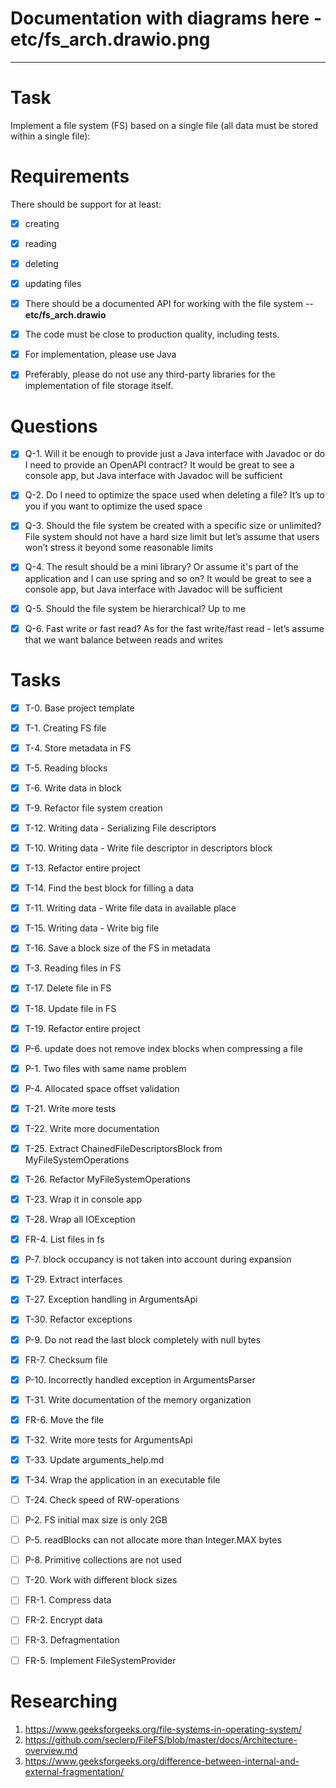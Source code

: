 # Documentation with diagrams here - etc/fs_arch.drawio.png
---

# Task

Implement a file system (FS) based on a single file (all data must be stored within a single file):

# Requirements

There should be support for at least:

* [x] creating
* [x] reading
* [x] deleting
* [x] updating files

* [x] There should be a documented API for working with the file system -- **etc/fs_arch.drawio**
* [x] The code must be close to production quality, including tests.

* [x] For implementation, please use Java
* [x] Preferably, please do not use any third-party libraries for the implementation of file storage itself.

# Questions

* [x] Q-1. Will it be enough to provide just a Java interface with Javadoc or do I need to provide an OpenAPI contract?
  It would be great to see a console app, but Java interface with Javadoc will be sufficient

* [x] Q-2. Do I need to optimize the space used when deleting a file?
  It’s up to you if you want to optimize the used space

* [x] Q-3. Should the file system be created with a specific size or unlimited?
  File system should not have a hard size limit but let’s assume that users won’t stress it beyond some reasonable
  limits

* [x] Q-4. The result should be a mini library? Or assume it's part of the application and I can use spring and so on?
  It would be great to see a console app, but Java interface with Javadoc will be sufficient

* [x] Q-5. Should the file system be hierarchical?
  Up to me

* [x] Q-6. Fast write or fast read?
  As for the fast write/fast read - let’s assume that we want balance between reads and writes

# Tasks

* [x] T-0. Base project template
* [x] T-1. Creating FS file
* [x] T-4. Store metadata in FS
* [x] T-5. Reading blocks
* [x] T-6. Write data in block
* [x] T-9. Refactor file system creation
* [x] T-12. Writing data - Serializing File descriptors
* [x] T-10. Writing data - Write file descriptor in descriptors block
* [x] T-13. Refactor entire project
* [x] T-14. Find the best block for filling a data
* [x] T-11. Writing data - Write file data in available place
* [x] T-15. Writing data - Write big file
* [x] T-16. Save a block size of the FS in metadata
* [x] T-3. Reading files in FS
* [x] T-17. Delete file in FS
* [x] T-18. Update file in FS
* [x] T-19. Refactor entire project
* [x] P-6. update does not remove index blocks when compressing a file
* [x] P-1. Two files with same name problem
* [x] P-4. Allocated space offset validation
* [x] T-21. Write more tests
* [x] T-22. Write more documentation
* [x] T-25. Extract ChainedFileDescriptorsBlock from MyFileSystemOperations
* [x] T-26. Refactor MyFileSystemOperations
* [x] T-23. Wrap it in console app
* [x] T-28. Wrap all IOException
* [x] FR-4. List files in fs
* [x] P-7. block occupancy is not taken into account during expansion
* [x] T-29. Extract interfaces
* [x] T-27. Exception handling in ArgumentsApi
* [x] T-30. Refactor exceptions
* [x] P-9. Do not read the last block completely with null bytes
* [x] FR-7. Checksum file
* [x] P-10. Incorrectly handled exception in ArgumentsParser
* [x] T-31. Write documentation of the memory organization
* [x] FR-6. Move the file
* [x] T-32. Write more tests for ArgumentsApi
* [x] T-33. Update arguments_help.md
* [x] T-34. Wrap the application in an executable file
* [ ] T-24. Check speed of RW-operations

* [ ] P-2. FS initial max size is only 2GB
* [ ] P-5. readBlocks can not allocate more than Integer.MAX bytes
* [ ] P-8. Primitive collections are not used
* [ ] T-20. Work with different block sizes

* [ ] FR-1. Compress data
* [ ] FR-2. Encrypt data
* [ ] FR-3. Defragmentation
* [ ] FR-5. Implement FileSystemProvider

# Researching

1. https://www.geeksforgeeks.org/file-systems-in-operating-system/
2. https://github.com/seclerp/FileFS/blob/master/docs/Architecture-overview.md
3. https://www.geeksforgeeks.org/difference-between-internal-and-external-fragmentation/
